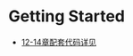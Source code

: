 # Getting Started

* [12-14章配套代码详见](http://git.oschina.net/itmuch/spring-cloud-docker-microservice-book-code-docker)

